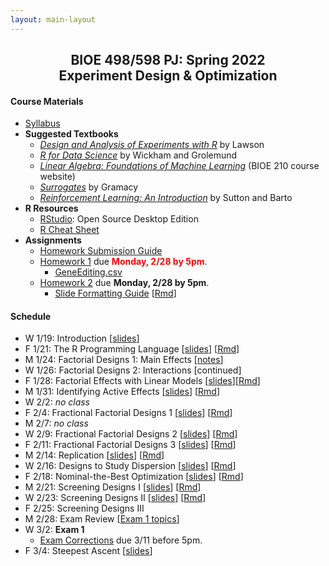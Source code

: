 ```yaml
---
layout: main-layout
---
```


<link href="style.css" rel="stylesheet">

<center>
<h2>BIOE 498/598 PJ: Spring 2022<br>
Experiment Design & Optimization</h2>
</center>

#### Course Materials
* [Syllabus](files/BIOE_498_Syllabus_Sp2022.pdf)
* **Suggested Textbooks**
  - [*Design and Analysis of Experiments with R*](https://www.routledge.com/Design-and-Analysis-of-Experiments-with-R/Lawson/p/book/9781439868133) by Lawson
  - [*R for Data Science*](https://r4ds.had.co.nz) by Wickham and Grolemund
  - [*Linear Algebra: Foundations of Machine Learning*](https://bioe210.github.io) (BIOE 210 course website)
  - [*Surrogates*](https://bobby.gramacy.com/surrogates/) by Gramacy
  - [*Reinforcement Learning: An Introduction*](http://incompleteideas.net/book/the-book.html) by Sutton and Barto
* **R Resources**
  - [RStudio](https://rstudio.com/products/rstudio/): Open Source Desktop Edition
  - [R Cheat Sheet](files/RCheatSheet.html)
* **Assignments**
  - [Homework Submission Guide](files/BIOE_498_Homework_Submission_Guide.pdf)
  - [Homework 1](files/Homework1.pdf) due **<font color="red">Monday, 2/28 by 5pm</font>**.
    - [GeneEditing.csv](files/GeneEditing.csv)
  - [Homework 2](files/Homework2.pdf) due **Monday, 2/28 by 5pm**.
    - [Slide Formatting Guide](files/SlideFormat.pdf) [[Rmd](files/SlideFormat.Rmd)]

#### Schedule
* W 1/19: Introduction [[slides](files/01_Introduction.pptx)]
* F 1/21: The R Programming Language [[slides](files/02_IntroductionToR.pdf)] [[Rmd](files/02_IntroductionToR.Rmd)]
* M 1/24: Factorial Designs 1: Main Effects [[notes](files/03_FactorialDesigns.pdf)]
* W 1/26: Factorial Designs 2: Interactions [continued]
* F 1/28: Factorial Effects with Linear Models [[slides](files/05_LinearModelsEffects.pdf)][[Rmd](files/05_LinearModelsEffects.Rmd)]
* M 1/31: Identifying Active Effects [[slides](files/06_ActiveEffects.pdf)] [[Rmd](files/06_ActiveEffects.Rmd)]
* W 2/2: *no class*
* F 2/4: Fractional Factorial Designs 1 [[slides](files/07_FractionalFactorial.pdf)] [[Rmd](files/07_FractionalFactorial.Rmd)]
* M 2/7: *no class*
* W 2/9: Fractional Factorial Designs 2 [[slides](files/08_LowerFractional.pdf)] [[Rmd](files/08_LowerFractional.Rmd)]
* F 2/11: Fractional Factorial Designs 3 [[slides](files/09_AlternativeFractional.pdf)] [[Rmd](files/09_AlternativeFractional.Rmd)]
* M 2/14: Replication [[slides](files/10_Replication.pdf)] [[Rmd](files/10_Replication.Rmd)]
* W 2/16: Designs to Study Dispersion [[slides](files/11_Dispersion.pdf)] [[Rmd](files/11_Dispersion.Rmd)]
* F 2/18: Nominal-the-Best Optimization [[slides](files/12_NominalTheBest.pdf)] [[Rmd](files/12_NominalTheBest.Rmd)]
* M 2/21: Screening Designs I [[slides](files/13_ScreeningDesigns.pdf)] [[Rmd](files/13_ScreeningDesigns.Rmd)]
* W 2/23: Screening Designs II [[slides](files/14_ScreeningDesigns2.pdf)] [[Rmd](files/14_ScreeningDesigns2.Rmd)]
* F 2/25: Screening Designs III
* M 2/28: Exam Review [[Exam 1 topics](files/Exam1Review.pdf)]
* W 3/2: **Exam 1**
  - [Exam Corrections](files/Exam1_Corrections.pdf) due 3/11 before 5pm.
* F 3/4: Steepest Ascent [[slides](files/15_SteepestAscent.pdf)]
